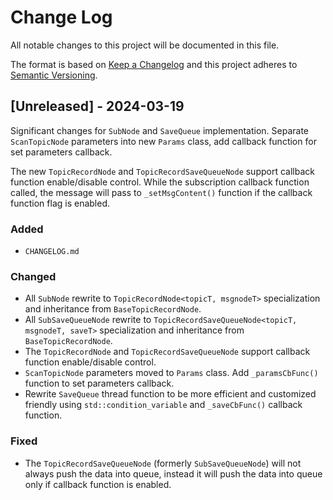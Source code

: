 # Change Log
All notable changes to this project will be documented in this file.

The format is based on [Keep a Changelog](http://keepachangelog.com/)
and this project adheres to [Semantic Versioning](http://semver.org/).

## [Unreleased] - 2024-03-19

Significant changes for `SubNode` and `SaveQueue` implementation. Separate `ScanTopicNode` parameters into new `Params` class, add callback function for set parameters callback.

The new `TopicRecordNode` and `TopicRecordSaveQueueNode` support callback function enable/disable control. While the subscription callback function called, the message will pass to `_setMsgContent()` function if the callback function flag is enabled.

### Added
- `CHANGELOG.md`

### Changed
- All `SubNode` rewrite to `TopicRecordNode<topicT, msgnodeT>` specialization and inheritance from `BaseTopicRecordNode`.
- All `SubSaveQueueNode` rewrite to `TopicRecordSaveQueueNode<topicT, msgnodeT, saveT>` specialization and inheritance from `BaseTopicRecordNode`.
- The `TopicRecordNode` and `TopicRecordSaveQueueNode` support callback function enable/disable control.
- `ScanTopicNode` parameters moved to `Params` class. Add `_paramsCbFunc()` function to set parameters callback.
- Rewrite `SaveQueue` thread function to be more efficient and customized friendly using `std::condition_variable` and `_saveCbFunc()` callback function.

### Fixed
- The `TopicRecordSaveQueueNode` (formerly `SubSaveQueueNode`) will not always push the data into queue, instead it will push the data into queue only if callback function is enabled.